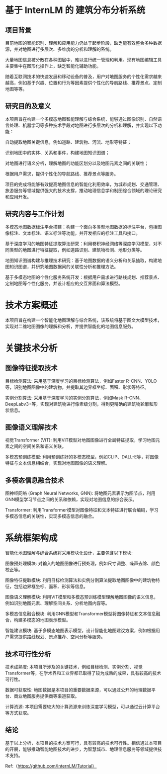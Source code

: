 # 基于 InternLM 的 建筑分布分析系统

## 项目背景
 目前地图的智能识别、理解和应用能力仍处于起步阶段，缺乏能有效整合多种数据源，并对地图进行多层次、多维度的分析和理解的系统。

 大量地图信息被分散在各种图层中，难以进行统一管理和利用。现有地图编辑工具主要集中在图形化操作上，缺乏智能化辅助功能。

 随着互联网技术的快速发展和移动设备的普及，用户对地图服务的个性化需求越来越高，例如基于兴趣、位置和行为等因素提供个性化的导航路线、推荐景点、定制地图等等。


## 研究目的及意义


本项目旨在构建一个多模态地图智能理解与综合系统，能够通过图像识别、自然语言处理、机器学习等多种技术手段对地图进行多层次的分析和理解，并实现以下功能：



自动提取地图关键信息，例如道路、建筑物、河流、地形等特征；

识别地图中的实体、关系和事件，构建地图知识图谱；

对地图进行语义分析，理解地图的功能区划分以及地图元素之间的关联性；

根据用户需求，提供个性化的导航路线、推荐景点等服务。



项目的完成将能够有效提高地图信息的智能化利用效率，为城市规划、交通管理、旅游服务等领域提供强大的技术支撑，推动地理信息学和制图综合领域的理论研究和应用开发。


## 研究内容与工作计划


多模态地图数据标注平台搭建：构建一个面向多类型地图数据的标注平台，包括图像标注、文本标注、语义标注等功能，并开发相应的标注工具和接口。

基于深度学习的地图特征提取算法研究：利用卷积神经网络等深度学习模型，对不同类型的地图进行特征提取，例如道路识别、建筑物检测、地形分类等。

地图知识图谱构建与推理技术研究：基于地图数据的语义分析和关系抽取，构建地图知识图谱，并研究地图数据间的关联性分析和推理方法。

基于多模态地图的个性化服务系统开发：根据用户需求进行路线规划、推荐景点、定制地图等个性化服务，并设计相应的交互界面和算法模型。



# 技术方案概述


本项目旨在构建一个智能化地图理解与综合系统，该系统将基于图文大模型技术，实现对二维地图图像的理解和分析，并提供智能化的地图信息服务。


# 关键技术分析


## 图像特征提取技术



目标检测算法: 采用基于深度学习的目标检测算法，例如Faster R-CNN、YOLO等，识别地图图像中的建筑物，并提取其边界框坐标、面积、形状等特征。

实例分割算法: 采用基于深度学习的实例分割算法，例如Mask R-CNN、DeepLabv3+等，实现对建筑物进行像素级分割，得到更精确的建筑物轮廓和形状信息。


## 图像语义理解技术



视觉Transformer (ViT): 利用ViT模型对地图图像进行全局特征提取，学习地图元素之间的空间关系和语义关联。

多模态预训练模型: 利用预训练好的多模态模型，例如CLIP、DALL-E等，将图像特征与文本信息相结合，实现对地图图像的语义理解。


## 多模态信息融合技术



图神经网络 (Graph Neural Networks, GNN): 将地图元素表示为图节点，利用GNN模型学习节点之间的关系和依赖，实现对地图信息的综合表示。

Transformer: 利用Transformer模型对图像特征和文本特征进行联合编码，学习多模态信息的关联性，实现多模态信息的融合。


# 系统框架构成


智能化地图理解与综合系统将采用模块化设计，主要包含以下模块:



图像预处理模块: 对输入的地图图像进行预处理，例如尺寸调整、噪声去除、颜色校正等。

图像特征提取模块: 利用目标检测算法和实例分割算法提取地图图像中的建筑物特征，包括边界框坐标、面积、形状等信息。

图像语义理解模块: 利用ViT模型和多模态预训练模型理解地图图像的语义信息，例如识别地图元素、理解空间关系、分析地图内容等。

多模态信息融合模块: 利用GNN模型和Transformer模型将图像特征和文本信息融合，构建多模态的地图表示模型。

智能建议模块: 基于多模态地图表示模型，设计智能化地图建议方案，例如根据用户需求提供路线规划、景点推荐、空间分析等服务。


## 技术可行性分析



技术成熟度: 本项目所涉及的关键技术，例如目标检测、实例分割、视觉Transformer等，在学术界和工业界都已取得了较为成熟的成果，具有较高的技术可行性。

数据可获取性: 地图数据是本项目的重要数据来源，可以通过公开的地理数据平台、商业地图服务提供商等渠道获取。

计算资源: 本项目需要较大的计算资源来训练深度学习模型，可以通过云计算平台等方式获取。


## 结论


基于以上分析，本项目的技术方案可行，具有较高的技术可行性。相信通过本项目的开展，能够推动智能地图技术的进步，为智慧城市、地理信息服务等领域提供技术支持。

Ref:（https://github.com/InternLM/Tutorial）